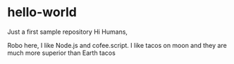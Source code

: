 # hello-world
Just a first sample repository
Hi Humans,

Robo here, I like Node.js and cofee.script. I like tacos on moon and they are much more superior than Earth tacos
